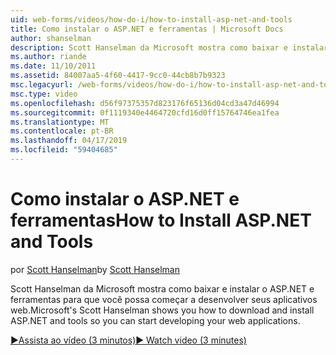 ```yaml
---
uid: web-forms/videos/how-do-i/how-to-install-asp-net-and-tools
title: Como instalar o ASP.NET e ferramentas | Microsoft Docs
author: shanselman
description: Scott Hanselman da Microsoft mostra como baixar e instalar o ASP.NET e ferramentas para que você possa começar a desenvolver seus aplicativos web.
ms.author: riande
ms.date: 11/10/2011
ms.assetid: 84007aa5-4f60-4417-9cc0-44cb8b7b9323
msc.legacyurl: /web-forms/videos/how-do-i/how-to-install-asp-net-and-tools
msc.type: video
ms.openlocfilehash: d56f97375357d823176f65136d04cd3a47d46994
ms.sourcegitcommit: 0f1119340e4464720cfd16d0ff15764746ea1fea
ms.translationtype: MT
ms.contentlocale: pt-BR
ms.lasthandoff: 04/17/2019
ms.locfileid: "59404685"
---
```

# <a name="how-to-install-aspnet-and-tools"></a><span data-ttu-id="7bd58-103">Como instalar o ASP.NET e ferramentas</span><span class="sxs-lookup"><span data-stu-id="7bd58-103">How to Install ASP.NET and Tools</span></span>

<span data-ttu-id="7bd58-104">por [Scott Hanselman](https://github.com/shanselman)</span><span class="sxs-lookup"><span data-stu-id="7bd58-104">by [Scott Hanselman](https://github.com/shanselman)</span></span>

<span data-ttu-id="7bd58-105">Scott Hanselman da Microsoft mostra como baixar e instalar o ASP.NET e ferramentas para que você possa começar a desenvolver seus aplicativos web.</span><span class="sxs-lookup"><span data-stu-id="7bd58-105">Microsoft's Scott Hanselman shows you how to download and install ASP.NET and tools so you can start developing your web applications.</span></span>

[<span data-ttu-id="7bd58-106">&#9654;Assista ao vídeo (3 minutos)</span><span class="sxs-lookup"><span data-stu-id="7bd58-106">&#9654; Watch video (3 minutes)</span></span>](https://channel9.msdn.com/Blogs/ASP-NET-Site-Videos/how-to-install-asp-net-and-tools)
